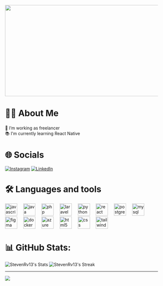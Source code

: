 <div align="center">
  <img width="1000" height="300" src="https://i.pinimg.com/originals/90/70/32/9070324cdfc07c68d60eed0c39e77573.gif" />
</div>

# 👩‍💻  About Me
###

<p align="left"> 🔭 I’m working as freelancer<br> 📚 I'm currently learning React Native</p>

###


# 🌐 Socials

[![Instagram](https://img.shields.io/badge/Instagram-%23E4405F.svg?logo=Instagram&logoColor=white)](https://www.instagram.com/steven_rv13/) [![LinkedIn](https://img.shields.io/badge/LinkedIn-%230077B5.svg?logo=linkedin&logoColor=white)](https://www.linkedin.com/in/steven-ramirez-v-381a45273/) 

# 🛠 Languages and tools

<div align="left">
  <img src="https://cdn.jsdelivr.net/gh/devicons/devicon/icons/javascript/javascript-original.svg" height="40" alt="javascript logo"  />
  <img width="12" />
  <img src="https://cdn.jsdelivr.net/gh/devicons/devicon/icons/java/java-original.svg" height="40" alt="java logo"  />
  <img width="12" />
  <img src="https://cdn.jsdelivr.net/gh/devicons/devicon/icons/php/php-original.svg" height="40" alt="php logo"  />
  <img width="12" />
  <img src="https://cdn.jsdelivr.net/gh/devicons/devicon/icons/laravel/laravel-original.svg" height="40" alt="laravel logo"  />
  <img width="12" />
  <img src="https://cdn.jsdelivr.net/gh/devicons/devicon/icons/python/python-original.svg" height="40" alt="python logo"  />
  <img width="12" />
  <img src="https://cdn.jsdelivr.net/gh/devicons/devicon/icons/react/react-original.svg" height="40" alt="react logo"  />
  <img width="12" />
  <img src="https://cdn.jsdelivr.net/gh/devicons/devicon/icons/postgresql/postgresql-original.svg" height="40" alt="postgresql logo"  />
  <img width="12" />
  <img src="https://cdn.jsdelivr.net/gh/devicons/devicon/icons/mysql/mysql-original.svg" height="40" alt="mysql logo"  />
  <img width="12" />
  <img src="https://cdn.jsdelivr.net/gh/devicons/devicon/icons/figma/figma-original.svg" height="40" alt="figma logo"  />
  <img width="12" />
  <img src="https://cdn.jsdelivr.net/gh/devicons/devicon/icons/docker/docker-original.svg" height="40" alt="docker logo"  />
  <img width="12" />
  <img src="https://cdn.jsdelivr.net/gh/devicons/devicon/icons/azure/azure-original.svg" height="40" alt="azure logo"  />
  <img width="12" />
  <img src="https://cdn.simpleicons.org/html5/E34F26" height="40" alt="html5 logo"  />
  <img width="12" />
  <img src="https://skillicons.dev/icons?i=css" height="40" alt="css logo"  />
  <img width="12" />
  <img src="https://skillicons.dev/icons?i=tailwind" height="40" alt="tailwindcss logo"  />
</div>

###

# 📊 GitHub Stats:
![StevenRv13's Stats](https://github-readme-stats.vercel.app/api?username=StevenRv13&theme=midnight-purple&show_icons=true&hide_border=true&count_private=false)
![StevenRv13's Streak](https://github-readme-streak-stats.herokuapp.com/?user=StevenRv13&theme=midnight-purple&hide_border=true)

---
[![](https://visitcount.itsvg.in/api?id=StevenRv13&icon=0&color=0)](https://visitcount.itsvg.in)

<!-- Proudly created with GPRM ( https://gprm.itsvg.in ) -->

